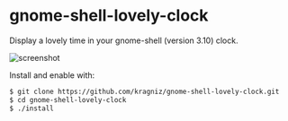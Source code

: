 gnome-shell-lovely-clock
========================

Display a lovely time in your gnome-shell (version 3.10) clock.

![screenshot](https://raw.githubusercontent.com/kragniz/gnome-shell-lovely-clock/screenshot/screenshot.png)

Install and enable with:

```bash
$ git clone https://github.com/kragniz/gnome-shell-lovely-clock.git
$ cd gnome-shell-lovely-clock
$ ./install
```
